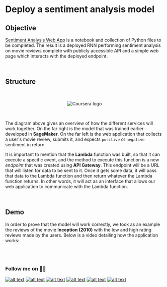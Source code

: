 # Deploy a sentiment analysis model

## Objective
[Sentiment Analysis Web App](https://github.com/udacity/sagemaker-deployment/tree/master/Project) is a notebook and collection of Python files to be completed. The result is a deployed RNN performing sentiment analysis on movie reviews complete with publicly accessible API and a simple web page which interacts with the deployed endpoint.

<br>

## Structure

<br>

<p align="center">
<img src="https://i.imgur.com/mqdArQg.jpeg" alt="Coursera logo">
</p>

<br>

The diagram above gives an overview of how the different services will work together. On the far right is the model that was trained earlier developed in **SageMaker**. On the far left is the web application that collects a user's movie review, submits it, and expects ``positive`` or ``negative`` sentiment in return.

It is important to mention that the **Lambda** function was built, so that it can execute a specific event, and the method to execute this function is a new *endpoint* that was created using **API Gateway**. This endpoint will be a URL that will listen for data to be sent to it. Once it gets some data, it will pass that data to the Lambda function and then return whatever the Lambda function returns. In other words, it will act as an interface that allows our web application to communicate with the Lambda function.

<br>

## Demo

In order to prove that the model will work correctly, we took as an example the reviews of the movie **Inception (2010)** with the low and high rating reviews made by the users. Below is a video detailing how the application works:


<br>


<br>

### Follow me on :technologist:
[![alt text][1.1]][1]
[![alt text][2.1]][2]
[![alt text][3.1]][3]
[![alt text][4.1]][4]
[![alt text][5.1]][5]
[![alt text][6.1]][6]


<!-- icons with padding -->

[1.1]: https://i.imgur.com/I3n7R1x.png (portfolio)
[2.1]: https://i.imgur.com/AQlyAgc.png (linkedin)
[3.1]: https://i.imgur.com/LuHf8y7.png (twitter)
[4.1]: https://i.imgur.com/iXstsGR.png (github)
[5.1]: https://i.imgur.com/Zijs86N.png (medium)
[6.1]: https://i.imgur.com/Jucrrsg.png (tableau)

<!-- links to your social media accounts -->

[1]: https://carlosbarros.netlify.app/
[2]: https://www.linkedin.com/in/carlosbarros7/
[3]: https://twitter.com/cbarros27
[4]: https://github.com/cbarros7
[5]: https://medium.com/@cbarros7
[6]: https://public.tableau.com/profile/carlos.barros#!/?newProfile=&activeTab=0